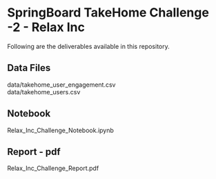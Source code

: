 <div class="alert alert-info">
<H1> SpringBoard TakeHome Challenge -2 - Relax Inc </H1>
Following are the deliverables available in this repository.

<H2> Data Files </H2>
data/takehome_user_engagement.csv <br>
data/takehome_users.csv

<H2>Notebook </H2>
Relax_Inc_Challenge_Notebook.ipynb
  
<H2>Report - pdf </H2>
Relax_Inc_Challenge_Report.pdf
</div>
